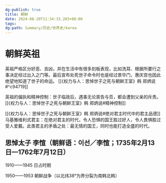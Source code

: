 ```yaml
---
dg-publish: true
title: 朝鲜
date: 2024-08-20T11:34:33.203+08:00
tags: 
dg-path: Summary/历史/世界史/korea
---
```


# 朝鲜英祖

英祖严格区分好恶、吉凶，并在生活中有很多刻板表现，比如洗耳、根据所要行之事决定经过出入之门等。最后宣布处死世子命令时也是经过景华门，惠庆宫也因此绝望地知道了世子的命运。
[[《权力与人：思悼世子之死与朝鲜王室》韩 郑炳说#^c94719]]


英祖的偏执和精神控制：世子临政后，遇事无论禀告与否，都会遭到父亲的斥责。[[《权力与人：思悼世子之死与朝鲜王室》韩 郑炳说#精神控制]]


[[《权力与人：思悼世子之死与朝鲜王室》韩 郑炳说#绝对君主时代中的君主品德]]
马基雅维利式君主：在绝对君主的时代，令人恐惧的国王胜过好人，令人畏惧胜过受人爱戴。此类君主的矛盾之处：最无情的国王，同时也能打造全盛的时代。


##  思悼太子 李愃（朝鲜语：이선／李愃；1735年2月13日—1762年7月12日）




1910——1945 日占时期

1950——1953 朝鲜战争（以北纬38°为界分裂为南韩北韩）


